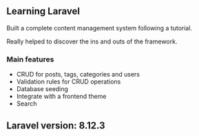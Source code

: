 ## Learning Laravel

Built a complete content management system following a tutorial.

Really helped to discover the ins and outs of the framework.

### Main features

- CRUD for posts, tags, categories and users
- Validation rules for CRUD operations
- Database seeding
- Integrate with a frontend theme
- Search

## Laravel version: 8.12.3
